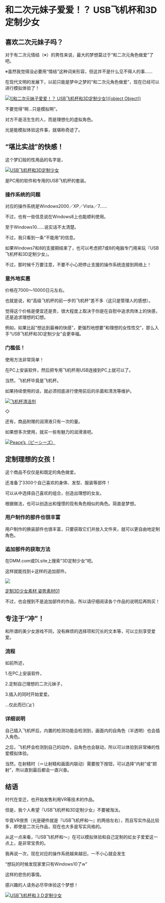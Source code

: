 # 和二次元妹子爱爱！？ USB飞机杯和3D定制少女 [​](#和二次元妹子爱爱-usb飞机杯和3d定制少女)

## 喜欢二次元妹子吗？ [​](#喜欢二次元妹子吗)

对于有二次元情结（※）的男性来说，最大的梦想莫过于“和二次元角色做爱”了吧。

※虽然我觉得没必要用“情结”这种词来形容，但这并不是什么见不得人的事……

在现代文明的发展下，以前只能是梦中之梦的“和二次元角色做爱”，现在已经可以进行模拟体验了！

[![](//ad.jp.ap.valuecommerce.com/servlet/gifbanner?sid=3330145&pid=884492642)![和二次元妹子爱爱！？ USB飞机杯和3D定制少女]([object Object])](//ck.jp.ap.valuecommerce.com/servlet/referral?sid=3330145&pid=884492642&vc_url=https%3A%2F%2Fwww.ms-online.co.jp%2Fdvd-genre-dvd%2F020202001%2F)

不要觉得“啊…只是模拟啊”。

对方不是活生生的人，而是理想化的虚拟角色。

光是能模拟体验这件事，就堪称奇迹了。

## “堪比实战”的快感！ [​](#堪比实战-的快感)

这个梦幻般的性用品的名字是，

[![](//ad.jp.ap.valuecommerce.com/servlet/gifbanner?sid=3330145&pid=884492642)USB飞机杯和3D定制少女](//ck.jp.ap.valuecommerce.com/servlet/referral?sid=3330145&pid=884492642&vc_url=https%3A%2F%2Fwww.ms-online.co.jp%2Fdvd-genre-dvd%2F020202001%2F)

是PC用的软件和专用的USB飞机杯的套装。

### 操作系统的问题 [​](#操作系统的问题)

对应的操作系统是Windows2000／XP／Vista／7……

不过，也有一些信息说在Windows8上也能顺利使用。

至于Windows10……说实话不太清楚。

不过，我只看到一条“不能用”的信息。

如果Windows7和8的支援期结束了，也可以考虑把7或8的电脑专门用来玩『USB飞机杯和3D定制少女』。

不过，那时候千万要注意，不要不小心把停止支援的操作系统连接到网络上！

### 意外地实惠 [​](#意外地实惠)

价格在7000～10000日元左右。

也就是说，和“高级飞机杯的前一步的飞机杯”差不多（这只是管理人的感想）。

觉得这个价格是便宜还是贵，很大程度上取决于你是在自慰中追求肉体上的快感，还是追求理想的幻想。

例如，如果比起“想达到最棒的快感”，更强烈地想要“和理想的女性性交”，那么入手“USB飞机杯和3D定制少女”会更幸福。

### 门槛低！ [​](#门槛低)

使用方法非常简单！

在PC上安装软件，然后把专用飞机杯用USB连接到PC上就可以了。

当然，飞机杯毕竟是飞机杯。

如果持续使用的话，就必须彻底进行使用前后的杀菌和清洗等维护。

[![](https://img.e-nls.com/pict_pc/1_1315370197_m_utBI9.jpg)飞机杯清洁剂](https://www.e-nls.com/access.php?agency_id=af486217&pcode=7009)

◇

还有，商品附赠的润滑液只有一次的量。

如果想多次使用，就买一些有魅力的润滑液吧。

[![](https://img.e-nls.com/pict_pc/1_1212584255_m_10l.jpg)Peace’s（ピーシーズ）](https://www.e-nls.com/access.php?agency_id=af486217&pcode=5318)

## 定制理想的女孩！ [​](#定制理想的女孩)

这个商品不仅仅是和既定的角色做爱。

还准备了3300个自己喜欢的身体、发型、服装等部件！

可以从中选择自己喜欢的组合，创造出理想的女友。

根据做法，也可以创造出和憧憬的现有角色相似的角色。简直是梦想。

### 用户制作的部件也很丰富 [​](#用户制作的部件也很丰富)

用户制作的换装部件也很丰富，只要获取它们并放入文件夹，就可以更自由地定制角色。

### 追加部件的获取方法 [​](#追加部件的获取方法)

在DMM.com或DLsite上搜索“3D定制少女”吧。

这样就能找到↓这样的追加部件。

[![](https://pics.dmm.co.jp/digital/game/d_054885/d_054885pr.jpg)](https://www.dmm.co.jp/dc/doujin/-/detail/=/cid=d_054885/AsanaYuuna-004)

[定制3D少女素材 姿势素材01](https://www.dmm.co.jp/dc/doujin/-/detail/=/cid=d_054885/AsanaYuuna-004)

不过，也会搜到不是追加部件的作品，所以请仔细阅读各个作品的说明后再购买！

## 专注于“冲”！ [​](#专注于-冲)

和所谓的美少女游戏不同，没有麻烦的选择项和冗长的文本等，可以立刻享受爱爱。

### 流程 [​](#流程)

如前所述，

1.在PC上安装软件，

2.定制自己理想的二次元妹子，

3.插入的同时开始爱爱。

…仅此而已(*’д\`*)

### 详细说明 [​](#详细说明)

自己插入飞机杯后，内置的检测功能会检测到，画面内的自角色（半透明）也会插入角色。

之后，飞机杯会检测到自己的动作，自角色也会联动，所以可以体验到非常棒的性爱模拟体验。

当然，在射精时（＝让射精和画面内联动）需要按下按钮，可以选择“内射”或“颜射”，所以直到最后都会一直兴奋。

## 结语 [​](#结语)

时代在变迁，也开始发售利用VR等技术的作品。

但是，我个人希望『USB飞机杯和3D定制少女』不要被淘汰。

毕竟VR很贵（光是硬件就是『USB飞机杯和～』的两倍左右），而且写实作品比较多，即使是二次元作品，现在也大多是写实风格的。

从这一点来看，『USB飞机杯和～』在可以模拟体验和自己定制的虹女子爱爱这一点上，是非常宝贵的。

我再说一次，现在对应的操作系统越来越旧，一不小心就会发生

“想玩的时候发现家里只有Windows10了w”

这样的悲伤的事情。

感兴趣的人请务必尽早体验这个梦想！

[![](https://img.e-nls.com/pict_pc/1_1331704025_m_J7MpT.jpg)USB飞机杯和３Ｄ定制少女](https://www.e-nls.com/access.php?agency_id=af486217&pcode=7120)